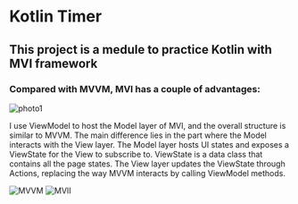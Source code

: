 # Kotlin Timer

## This project is a medule to practice Kotlin with MVI framework
### Compared with MVVM, MVI has a couple of advantages: 
![photo1]("https://raw.githubusercontent.com/niuniu268/KotlinTimer/master/mvi2.png")

I use ViewModel to host the Model layer of MVI, and the overall structure is similar to MVVM. The main difference lies in the part where the Model interacts with the View layer.
The Model layer hosts UI states and exposes a ViewState for the View to subscribe to. ViewState is a data class that contains all the page states.
The View layer updates the ViewState through Actions, replacing the way MVVM interacts by calling ViewModel methods.

![MVVM]("https://raw.githubusercontent.com/niuniu268/KotlinTimer/master/mvvm.png")
![MVII]("https://raw.githubusercontent.com/niuniu268/KotlinTimer/master/mvii.png")

